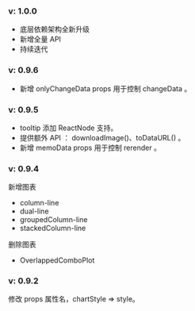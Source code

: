### v: 1.0.0

- 底层依赖架构全新升级
- 新增全量 API
- 持续迭代

### v: 0.9.6

- 新增 onlyChangeData props 用于控制 changeData 。

### v: 0.9.5

- tooltip 添加 ReactNode 支持。
- 提供额外 API ： downloadImage()、toDataURL() 。
- 新增 memoData props 用于控制 rerender 。

### v: 0.9.4

新增图表

- column-line
- dual-line
- groupedColumn-line
- stackedColumn-line

删除图表

- OverlappedComboPlot

### v: 0.9.2

修改 props 属性名，chartStyle => style。
